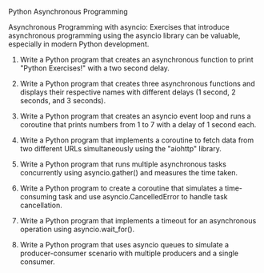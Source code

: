 Python Asynchronous Programming

Asynchronous Programming with asyncio: Exercises that introduce asynchronous programming using the asyncio library can be valuable, especially in modern Python development.

1. Write a Python program that creates an asynchronous function to print "Python Exercises!" with a two second delay.

2. Write a Python program that creates three asynchronous functions and displays their respective names with different delays (1 second, 2 seconds, and 3 seconds).

3. Write a Python program that creates an asyncio event loop and runs a coroutine that prints numbers from 1 to 7 with a delay of 1 second each.

4. Write a Python program that implements a coroutine to fetch data from two different URLs simultaneously using the "aiohttp" library.

5. Write a Python program that runs multiple asynchronous tasks concurrently using asyncio.gather() and measures the time taken.

6. Write a Python program to create a coroutine that simulates a time-consuming task and use asyncio.CancelledError to handle task cancellation.

7. Write a Python program that implements a timeout for an asynchronous operation using asyncio.wait_for().

8. Write a Python program that uses asyncio queues to simulate a producer-consumer scenario with multiple producers and a single consumer.
